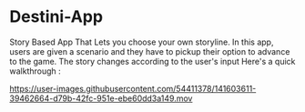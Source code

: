 # Destini-App
Story Based App That Lets you choose your own storyline.
In this app, users are given a scenario and they have to pickup their option to advance to the game. The story changes according to  the user's input
Here's a quick walkthrough :


https://user-images.githubusercontent.com/54411378/141603611-39462664-d79b-42fc-951e-ebe60dd3a149.mov

